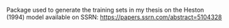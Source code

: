 Package used to generate the training sets in my thesis on the Heston (1994) model available on SSRN: https://papers.ssrn.com/abstract=5104328
